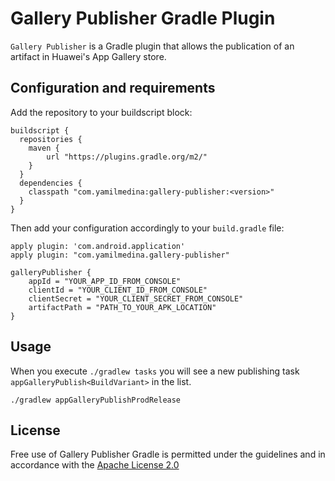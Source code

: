# Gallery Publisher Gradle Plugin

`Gallery Publisher` is a Gradle plugin that allows the publication of an artifact in Huawei's App Gallery store. 

## Configuration and requirements

Add the repository to your buildscript block:
```
buildscript {
  repositories {
    maven {
        url "https://plugins.gradle.org/m2/"
    }
  }
  dependencies {
    classpath "com.yamilmedina:gallery-publisher:<version>"
  }
}
```

Then add your configuration accordingly to your `build.gradle` file:
```
apply plugin: 'com.android.application'
apply plugin: "com.yamilmedina.gallery-publisher"

galleryPublisher {
    appId = "YOUR_APP_ID_FROM_CONSOLE"
    clientId = "YOUR_CLIENT_ID_FROM_CONSOLE"
    clientSecret = "YOUR_CLIENT_SECRET_FROM_CONSOLE"
    artifactPath = "PATH_TO_YOUR_APK_LOCATION"
}
```

## Usage

When you execute `./gradlew tasks` you will see a new publishing task `appGalleryPublish<BuildVariant>` in the list. 

```
./gradlew appGalleryPublishProdRelease
```

## License

Free use of Gallery Publisher Gradle is permitted under the guidelines and in accordance with the [Apache License 2.0][1] 

[1]: https://opensource.org/licenses/Apache-2.0
